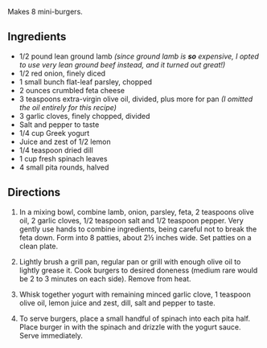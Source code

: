 <div id="wikitext">

Makes 8 mini-burgers.

<span id="ingredients"></span>

Ingredients
-----------

-   1/2 pound lean ground lamb *(since ground lamb is **so** expensive,
    I opted to use very lean ground beef instead, and it turned out
    great!)*
-   1/2 red onion, finely diced
-   1 small bunch flat-leaf parsley, chopped
-   2 ounces crumbled feta cheese
-   3 teaspoons extra-virgin olive oil, divided, plus more for pan *(I
    omitted the oil entirely for this recipe)*
-   3 garlic cloves, finely chopped, divided
-   Salt and pepper to taste
-   1/4 cup Greek yogurt
-   Juice and zest of 1/2 lemon
-   1/4 teaspoon dried dill
-   1 cup fresh spinach leaves
-   4 small pita rounds, halved

<span id="directions"></span>

Directions
----------

1.  In a mixing bowl, combine lamb, onion, parsley, feta, 2 teaspoons
    olive oil, 2 garlic cloves, 1/2 teaspoon salt and 1/2 teaspoon
    pepper. Very gently use hands to combine ingredients, being careful
    not to break the feta down. Form into 8 patties, about 2½ inches
    wide. Set patties on a clean plate.
    <div class="vspace">

    </div>

2.  Lightly brush a grill pan, regular pan or grill with enough olive
    oil to lightly grease it. Cook burgers to desired doneness (medium
    rare would be 2 to 3 minutes on each side). Remove from heat.
    <div class="vspace">

    </div>

3.  Whisk together yogurt with remaining minced garlic clove, 1 teaspoon
    olive oil, lemon juice and zest, dill, salt and pepper to taste.
    <div class="vspace">

    </div>

4.  To serve burgers, place a small handful of spinach into each pita
    half. Place burger in with the spinach and drizzle with the yogurt
    sauce. Serve immediately.

<div class="vspace">

</div>

<div style="display: none;">

Summary:A Minneapolis Star/Trib Taste section Sunday Supper selection
from "The Brokeass Gourmet Cookbook," by Gabi Moskowitz.
Parent:(Recipes.)<span
class="wikiword">[MainDishes](http://wiki.tamouse.org?n=Recipes.MainDishes?action=print)</span>
<span
class="wikiword">[IncludeMe](http://wiki.tamouse.org?n=Recipes.IncludeMe?action=edit)[?](http://wiki.tamouse.org?n=Recipes.IncludeMe?action=edit)</span>:[Recipes.MainDishes](http://wiki.tamouse.org?n=Recipes.MainDishes?action=print)
Source:<http://www.startribune.com/lifestyle/taste/156050635.html>
Categories:[MainDish](http://wiki.tamouse.org?n=Category.MainDish),[GreekCuisine](http://wiki.tamouse.org?n=Category.GreekCuisine)
Tags: lamb, feta cheese

</div>

</div>
